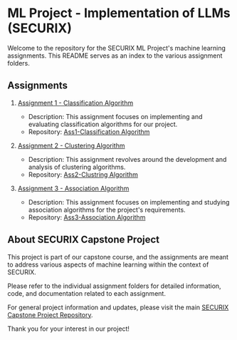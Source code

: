 # ML Project - Implementation of LLMs (SECURIX)

Welcome to the repository for the SECURIX ML Project's machine learning assignments. This README serves as an index to the various assignment folders.

## Assignments

1. [Assignment 1 - Classification Algorithm](https://github.com/capstone-project-SECURIX/ml-projects/tree/main/Ass1-Classification%20Algorithm)
   - Description: This assignment focuses on implementing and evaluating classification algorithms for our project.
   - Repository: [Ass1-Classification Algorithm](https://github.com/capstone-project-SECURIX/ml-projects/tree/main/Ass1-Classification%20Algorithm)

2. [Assignment 2 - Clustering Algorithm](https://github.com/capstone-project-SECURIX/ml-projects/tree/main/Ass2-Clustering)
   - Description: This assignment revolves around the development and analysis of clustering algorithms.
   - Repository: [Ass2-Clustring Algorithm](https://github.com/capstone-project-SECURIX/ml-projects/tree/main/Ass2-Clustering)

3. [Assignment 3 - Association Algorithm](https://github.com/capstone-project-SECURIX/ml-projects/tree/main/Ass3-Association)
   - Description: This assignment focuses on implementing and studying association algorithms for the project's requirements.
   - Repository: [Ass3-Association Algorithm](https://github.com/capstone-project-SECURIX/ml-projects/tree/main/Ass3-Association)

## About SECURIX Capstone Project

This project is part of our capstone course, and the assignments are meant to address various aspects of machine learning within the context of SECURIX.

Please refer to the individual assignment folders for detailed information, code, and documentation related to each assignment.

For general project information and updates, please visit the main [SECURIX Capstone Project Repository](https://github.com/capstone-project-SECURIX).

Thank you for your interest in our project!